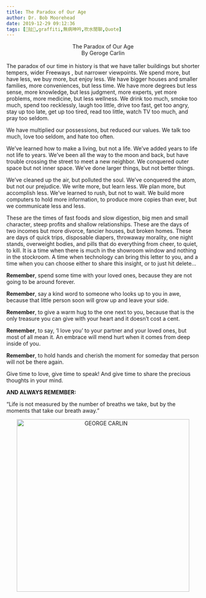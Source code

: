 ```yaml
---
title: The Paradox of Our Age 
author: Dr. Bob Moorehead
date: 2019-12-29 09:12:36
tags: [🦐️扯🥚️,graffiti,無病呻吟,吹水閒聊,Quote]
---
```

<center>   The Paradox of Our Age   </center>
<center>   By Geroge Carlin   </center> <br> 
The paradox of our time in history is that we have taller buildings but shorter tempers, wider Freeways , but narrower viewpoints. We spend more, but have less, we buy more, but enjoy less. We have bigger houses and smaller families, more conveniences, but less time. We have more degrees but less sense, more knowledge, but less judgment, more experts, yet more problems, more medicine, but less wellness.
<!-- more --> 
We drink too much, smoke too much, spend too recklessly, laugh too little, drive too fast, get too angry, stay up too late, get up too tired, read too little, watch TV too much, and pray too seldom.

We have multiplied our possessions, but reduced our values. We talk too much, love too seldom, and hate too often.

We’ve learned how to make a living, but not a life. We’ve added years to life not life to years. We’ve been all the way to the moon and back, but have trouble crossing the street to meet a new neighbor. We conquered outer space but not inner space. We’ve done larger things, but not better things.

We’ve cleaned up the air, but polluted the soul. We’ve conquered the atom, but not our prejudice. We write more, but learn less. We plan more, but accomplish less. We’ve learned to rush, but not to wait. We build more computers to hold more information, to produce more copies than ever, but we communicate less and less.

These are the times of fast foods and slow digestion, big men and small character, steep profits and shallow relationships. These are the days of two incomes but more divorce, fancier houses, but broken homes. These are days of quick trips, disposable diapers, throwaway morality, one night stands, overweight bodies, and pills that do everything from cheer, to quiet, to kill. It is a time when there is much in the showroom window and nothing in the stockroom. A time when technology can bring this letter to you, and a time when you can choose either to share this insight, or to just hit delete…

__Remember__, spend some time with your loved ones, because they are not going to be around forever.

__Remember__, say a kind word to someone who looks up to you in awe, because that little person soon will grow up and leave your side.

__Remember__, to give a warm hug to the one next to you, because that is the only treasure you can give with your heart and it doesn’t cost a cent.

__Remember__, to say, ‘I love you’ to your partner and your loved ones, but most of all mean it. An embrace will mend hurt when it comes from deep inside of you.

__Remember__, to hold hands and cherish the moment for someday that person will not be there again.

Give time to love, give time to speak! And give time to share the precious thoughts in your mind.

__AND ALWAYS REMEMBER:__

“Life is not measured by the number of breaths we take, but by the moments that take our breath away.”



<center><img src="https://img.washingtonpost.com/rf/image_1484w/2010-2019/WashingtonPost/2013/02/05/Style/Images/10000141H12860063.jpg" alt="GEORGE CARLIN" width="450"/> </center>